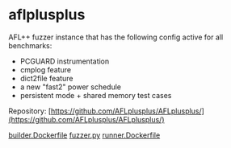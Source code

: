 # aflplusplus

AFL++ fuzzer instance that has the following config active for all benchmarks:
  - PCGUARD instrumentation 
  - cmplog feature
  - dict2file feature
  - a new "fast2" power schedule
  - persistent mode + shared memory test cases

Repository: [https://github.com/AFLplusplus/AFLplusplus/](https://github.com/AFLplusplus/AFLplusplus/)

[builder.Dockerfile](builder.Dockerfile)
[fuzzer.py](fuzzer.py)
[runner.Dockerfile](runner.Dockerfile)
